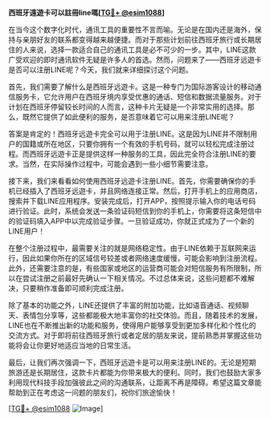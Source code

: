 **西班牙遠遊卡可以註冊line嗎[[TG💪+ @esim1088](https://t.me/s/esim1088)]**

在当今这个数字化时代，通讯工具的重要性不言而喻。无论是在国内还是海外，保持与亲朋好友的联系都变得越来越便捷。而对于那些计划前往西班牙旅行或长期居住的人来说，选择一款适合自己的通讯工具是必不可少的一步。其中，LINE这款广受欢迎的即时通讯软件无疑是许多人的首选。然而，问题来了——西班牙远遊卡是否可以注册LINE呢？今天，我们就来详细探讨这个问题。

首先，我们需要了解什么是西班牙远遊卡。这是一种专门为国际游客设计的移动通信服务卡，它允许用户在西班牙境内享受优惠的通话、短信和数据流量服务。对于计划在西班牙停留较长时间的人而言，这种卡片无疑是一个非常实用的选择。那么，既然它提供了如此便利的服务，是否意味着它可以用来注册LINE呢？

答案是肯定的！西班牙远遊卡完全可以用于注册LINE。这是因为LINE并不限制用户的国籍或所在地区，只要你拥有一个有效的手机号码，就可以轻松完成注册过程。而西班牙远遊卡正是提供这样一种服务的工具，因此完全符合注册LINE的要求。当然，在实际操作过程中，可能会遇到一些小细节需要注意。

接下来，我们来看看如何使用西班牙远遊卡注册LINE。首先，你需要确保你的手机已经插入了西班牙远遊卡，并且网络连接正常。然后，打开手机上的应用商店，搜索并下载LINE应用程序。安装完成后，打开APP，按照提示输入你的电话号码进行验证。此时，系统会发送一条验证码短信到你的手机上，你需要将这条短信中的验证码填入APP中以完成验证步骤。一旦验证成功，你就正式成为了一个新的LINE用户！

在整个注册过程中，最需要关注的就是网络稳定性。由于LINE依赖于互联网来运行，因此如果你所在的区域信号较差或者网络速度缓慢，可能会影响到注册流程。此外，还需要注意的是，有些国家或地区的运营商可能会对短信服务有所限制，所以在尝试注册之前最好先确认一下相关情况。不过总体来说，这些问题都不难解决，只要稍作准备即可顺利完成注册。

除了基本的功能之外，LINE还提供了丰富的附加功能，比如语音通话、视频聊天、表情包分享等，这些都能极大地丰富你的社交体验。而且，随着技术的发展，LINE也在不断推出新的功能和服务，使得用户能够享受到更加多样化和个性化的交流方式。对于即将前往西班牙旅行或者定居的朋友来说，提前熟悉并掌握这些功能将会让你更好地适应当地的日常生活。

最后，让我们再次强调一下，西班牙远遊卡是可以用来注册LINE的。无论是短期旅游还是长期居住，这款卡片都能为你带来极大的便利。同时，我们也鼓励大家多利用现代科技手段加强彼此之间的沟通联系，让距离不再是障碍。希望这篇文章能帮助到正在考虑这一问题的朋友们，祝你们旅途愉快！

[[TG💪+ @esim1088](https://t.me/s/esim1088) ![Image](https://i.postimg.cc/4NQfJmqS/Snipaste-2025-05-13-00-14-12.png)]